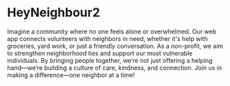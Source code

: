 # HeyNeighbour2
Imagine a community where no one feels alone or overwhelmed. Our web app connects volunteers with neighbors in need, whether it's help with groceries, yard work, or just a friendly conversation. As a non-profit, we aim to strengthen neighborhood ties and support our most vulnerable individuals. By bringing people together, we’re not just offering a helping hand—we’re building a culture of care, kindness, and connection. Join us in making a difference—one neighbor at a time!

